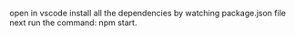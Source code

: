 open in vscode
install all the dependencies by watching package.json file
next run the command:
npm start.
